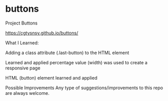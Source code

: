# buttons
Project Buttons

https://cgtysnsy.github.io/buttons/

What I Learned:

Adding a class attribute (.last-button) to the HTML element 

Learned and applied percentage value (width) was used to create a responsive page

HTML (button) element learned and applied

Possible Improvements
Any type of suggestions/improvements to this repo are always welcome.
